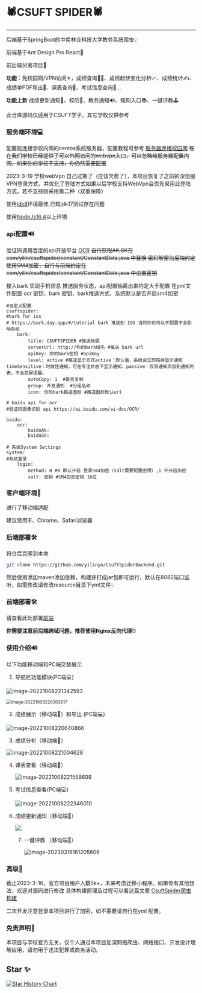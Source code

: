 # 🕷CSUFT SPIDER🕷

------

后端基于SpringBoot的中南林业科技大学教务系统爬虫💡

前端基于Ant Design Pro React🎨

前后端分离项目👑

**功能**：免校园网/VPN访问✈，成绩查询🙋‍♂️、成绩起伏变化分析📈、成绩统计✍、成绩单PDF导出📄、课表查询👀、考试信息查询📜...

**功能上新** 成绩更新通知📢、校历📆、教务通知🔊、知网入口📚、一键评教🕹

此仓库源码仅适用于CSUFT学子，其它学校仅供参考



### 服务端环境💻

配置能连接学校内网的centos系统服务器，配置教程可参考 [服务器连接校园网](https://blog.csdn.net/qq_51725966/article/details/127216999?spm=1001.2014.3001.5502)
~~现在我们学校已经提供了可以外网访问的webvpn入口，可以忽略给服务器配置内网，如果你的学校不支持，你仍然需要配置~~

2023-3-19 学校webVpn 自己过期了（应该欠费了），本项目恢复了之前的深信服VPN登录方式，并优化了登陆方式如果以后学校支持WebVpn会优先采用此登陆方式，若不支持则采用第二种（双重保障）

使用[jdk8](https://www.oracle.com/java/technologies/javase/javase8-archive-downloads.html)环境最佳,已知jdk17测试存在问题

使用[NodeJs16.4](https://nodejs.org/en/)以上环境

### api配置🔊

验证码调用百度的api开放平台 [OCR](https://ai.baidu.com/ai-doc/OCR/)
~~自行获取AK,SK在 com/yilin/csuftspider/constant/ConstantData.java 中替换
密码解密前后端约定使用SM4加密，自行与前端约定在 com/yilin/csuftspider/constant/ConstantData.java 中设置密钥~~

接入bark 实现手机信息 推送服务状态，api配置抽离出来约定大于配置 在yml文件配置 ocr 密钥、bark 密钥、bark推送方式、系统默认是否开启sm4加密
```
#自定义配置
csuftspider:
#bark for ios
# https://bark.day.app/#/tutorial bark 推送到 IOS 当然你也可以不配置不会影响系统
    bark:
        title: CSUFTSPIDER #推送标题
        serverUrl: http://你的bark域名 #推送 bark url
        apiKey: 你的bark密钥 #apiKey
        level: active #推送显示方式active：默认值，系统会立即亮屏显示通知 timeSensitive：时效性通知，可在专注状态下显示通知。passive：仅将通知添加到通知列表，不会亮屏提醒。
        autoCopy: 1  #是否复制
        group: 开发通知  #分组名称
        icon: 你的bark推送图标 #推送图标默认url

# baidu api for ocr
#验证码图像识别 api https://ai.baidu.com/ai-doc/OCR/

baidu:
    ocr:
        baiduAk: 
        baiduSk: 

# 系统System Settings
system:
#系统登录
    login:
        method: 0 #0 默认开启 登录sm4加密（salt需要配置密钥）,1 不开启加密
        salt: 密钥 #SM4加密密钥 16位
```
### 客户端环境📱

进行了移动端适配

建议使用IE、Chrome、Safari浏览器



### 后端部署🛠

将仓库克隆到本地

```bash
git clone https://github.com/yilinyo/CsuftSpiderBackend.git
```

然后使用添加maven添加依赖，构建并打成jar包即可运行，默认在8082端口监听，如需修改请修改resource目录下yml文件💡



### 前端部署🛠

请查看此处部署[前端](https://github.com/yilinyo/CsuftSpiderFront)



**你需要注意前后端跨域问题，推荐使用Nginx反向代理**⏰



### 使用介绍🔊

以下功能移动端和PC端交替展示

1. 导航栏功能模块(PC端💻)

![image-20221008221342593](https://yilin-1307688338.cos.ap-nanjing.myqcloud.com/blog/image-20221008221342593.png)



<img src="https://yilin-1307688338.cos.ap-nanjing.myqcloud.com/blog/image-20221008220303617.png" alt="image-20221008220303617" style="zoom: 80%;" />

2. 成绩展示（移动端📱）和导出 (PC端💻)

![image-20221008220640866](https://yilin-1307688338.cos.ap-nanjing.myqcloud.com/blog/image-20221008220640866.png)

3. 成绩分析（移动端📱）

![image-20221008221004628](https://yilin-1307688338.cos.ap-nanjing.myqcloud.com/blog/image-20221008221004628.png)

4. 课表查看（移动端📱）

   ![image-20221008221559609](https://yilin-1307688338.cos.ap-nanjing.myqcloud.com/blog/image-20221008221559609.png)

5. 考试信息查看(PC端💻)

   ![image-20221008222346010](https://yilin-1307688338.cos.ap-nanjing.myqcloud.com/blog/image-20221008222346010.png)

 6. 成绩更新通知（移动端📱）

    ![](https://yilin-1307688338.cos.ap-nanjing.myqcloud.com/blog/20230316160853.png)

    7. 一键评教 （移动端📱）

       ![image-20230316161205606](https://yilin-1307688338.cos.ap-nanjing.myqcloud.com/blog/image-20230316161205606.png)

       

    

### 高级🧩

截止2023-3-16，官方项目用户人数5k+，未来考虑迁移小程序。如果你有其他想法，欢迎对源码进行修改
具体构建原理及过程可以看这篇文章 [CsuftSpider爬虫构建](https://blog.csdn.net/qq_51725966/article/details/127218540?spm=1001.2014.3001.5502)

二次开发注意登录本项目进行了加密，如不需要请自行在yml 配置。



### 免责声明🧱

本项目与学校官方无关，仅个人通过本项目加深网络爬虫、网络接口、开发设计理解应用，请勿用于违法犯罪或商务活动。




## Star ✨
[![Star History Chart](https://api.star-history.com/svg?repos=yilinyo/CsuftSpiderBackend&type=Date)](https://star-history.com/#yilinyo/CsuftSpiderBackend&Date)

